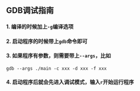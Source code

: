 ## GDB调试指南	

#### 1. 编译的时候加上```-g```编译选项

#### 2. 启动程序的时候带上```gdb```命令即可

#### 3. 如果程序有参数，则需要带上```--args```，比如

```shell
gdb --args ./main -c xxx -d xxx -f xxx
```

#### 4. 启动程序后就会先进入调试模式，输入```r```开始运行程序